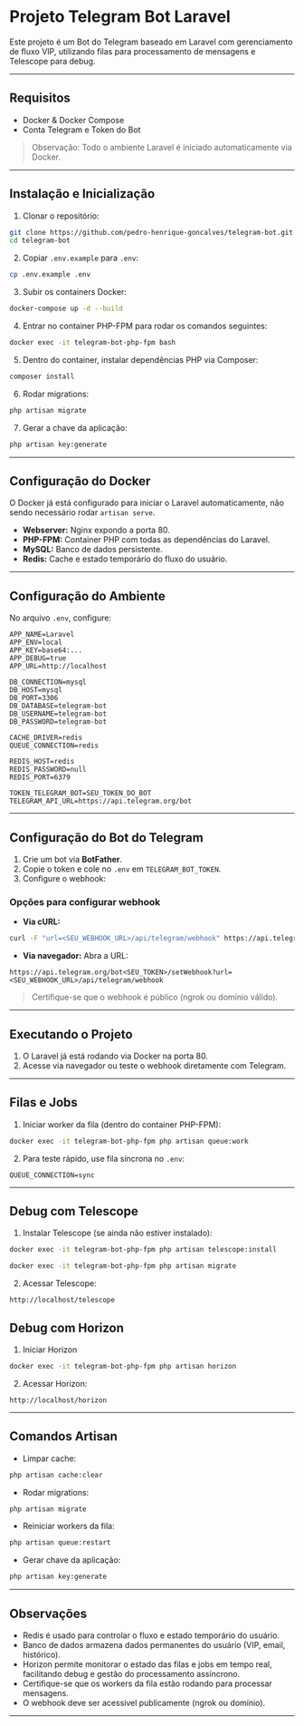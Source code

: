 # Projeto Telegram Bot Laravel

Este projeto é um Bot do Telegram baseado em Laravel com gerenciamento de fluxo VIP, utilizando filas para processamento de mensagens e Telescope para debug.

---

## Requisitos

* Docker & Docker Compose
* Conta Telegram e Token do Bot

> Observação: Todo o ambiente Laravel é iniciado automaticamente via Docker.

---

## Instalação e Inicialização

1. Clonar o repositório:

```bash
git clone https://github.com/pedro-henrique-goncalves/telegram-bot.git
cd telegram-bot
```

2. Copiar `.env.example` para `.env`:

```bash
cp .env.example .env
```

3. Subir os containers Docker:

```bash
docker-compose up -d --build
```

4. Entrar no container PHP-FPM para rodar os comandos seguintes:

```bash
docker exec -it telegram-bot-php-fpm bash
```

5. Dentro do container, instalar dependências PHP via Composer:

```bash
composer install
```

6. Rodar migrations:

```bash
php artisan migrate
```

7. Gerar a chave da aplicação:

```bash
php artisan key:generate
```

---

## Configuração do Docker

O Docker já está configurado para iniciar o Laravel automaticamente, não sendo necessário rodar `artisan serve`.

* **Webserver:** Nginx expondo a porta 80.
* **PHP-FPM:** Container PHP com todas as dependências do Laravel.
* **MySQL:** Banco de dados persistente.
* **Redis:** Cache e estado temporário do fluxo do usuário.

---

## Configuração do Ambiente

No arquivo `.env`, configure:

```env
APP_NAME=Laravel
APP_ENV=local
APP_KEY=base64:...
APP_DEBUG=true
APP_URL=http://localhost

DB_CONNECTION=mysql
DB_HOST=mysql
DB_PORT=3306
DB_DATABASE=telegram-bot
DB_USERNAME=telegram-bot
DB_PASSWORD=telegram-bot

CACHE_DRIVER=redis
QUEUE_CONNECTION=redis

REDIS_HOST=redis
REDIS_PASSWORD=null
REDIS_PORT=6379

TOKEN_TELEGRAM_BOT=SEU_TOKEN_DO_BOT
TELEGRAM_API_URL=https://api.telegram.org/bot
```

---

## Configuração do Bot do Telegram

1. Crie um bot via **BotFather**.
2. Copie o token e cole no `.env` em `TELEGRAM_BOT_TOKEN`.
3. Configure o webhook:

### Opções para configurar webhook

* **Via cURL:**

```bash
curl -F "url=<SEU_WEBHOOK_URL>/api/telegram/webhook" https://api.telegram.org/bot<SEU_TOKEN>/setWebhook
```

* **Via navegador:**
  Abra a URL:

```
https://api.telegram.org/bot<SEU_TOKEN>/setWebhook?url=<SEU_WEBHOOK_URL>/api/telegram/webhook
```

> Certifique-se que o webhook é público (ngrok ou domínio válido).

---

## Executando o Projeto

1. O Laravel já está rodando via Docker na porta 80.
2. Acesse via navegador ou teste o webhook diretamente com Telegram.

---

## Filas e Jobs

1. Iniciar worker da fila (dentro do container PHP-FPM):

```bash
docker exec -it telegram-bot-php-fpm php artisan queue:work
```

2. Para teste rápido, use fila síncrona no `.env`:

```env
QUEUE_CONNECTION=sync
```

---

## Debug com Telescope

1. Instalar Telescope (se ainda não estiver instalado):

```bash
docker exec -it telegram-bot-php-fpm php artisan telescope:install

docker exec -it telegram-bot-php-fpm php artisan migrate
```

2. Acessar Telescope:

```
http://localhost/telescope
```

## Debug com Horizon 

1. Iniciar Horizon

```bash
docker exec -it telegram-bot-php-fpm php artisan horizon
```

2. Acessar Horizon:

```
http://localhost/horizon
```
---

## Comandos Artisan

* Limpar cache:

```bash
php artisan cache:clear
```

* Rodar migrations:

```bash
php artisan migrate
```

* Reiniciar workers da fila:

```bash
php artisan queue:restart
```

* Gerar chave da aplicação:

```bash
php artisan key:generate
```
---

## Observações

* Redis é usado para controlar o fluxo e estado temporário do usuário.
* Banco de dados armazena dados permanentes do usuário (VIP, email, histórico).
* Horizon permite monitorar o estado das filas e jobs em tempo real, facilitando debug e gestão do processamento assíncrono.
* Certifique-se que os workers da fila estão rodando para processar mensagens.
* O webhook deve ser acessível publicamente (ngrok ou domínio).

---
